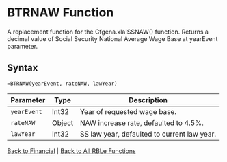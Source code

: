 # BTRNAW Function

A replacement function for the Cfgena.xla!SSNAW() function.  Returns a decimal value of Social Security National Average Wage Base at yearEvent parameter.

## Syntax

```excel
=BTRNAW(yearEvent, rateNAW, lawYear)
```

Parameter | Type | Description
---|---|---
`yearEvent` | Int32 | Year of requested wage base.
`rateNAW` | Object | NAW increase rate, defaulted to 4.5%.
`lawYear` | Int32 | SS law year, defaulted to current law year.

[Back to Financial](RBLeFinancial.md) | [Back to All RBLe Functions](RBLe.md#function-documentation)